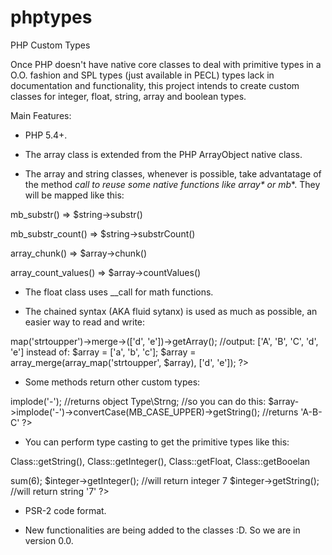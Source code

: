phptypes
========

PHP Custom Types

Once PHP doesn't have native core classes to deal with primitive types in a O.O. fashion and SPL types (just available 
in PECL) types lack in documentation and functionality, this project intends to create custom classes for integer, 
float, string, array and boolean types.

Main Features:

- PHP 5.4+.

- The array class is extended from the PHP ArrayObject native class.

- The array and string classes, whenever is possible, take advantatage of the method __call to reuse some native
functions like array_* or mb_*. They will be mapped like this:

mb_substr()          => $string->substr()

mb_substr_count()    => $string->substrCount()

array_chunk()        => $array->chunk()

array_count_values() => $array->countValues()

- The float class uses __call for math functions.

- The chained syntax (AKA fluid sytanx) is used as much as possible, an easier way to read and write:

<?php

$array = new \Type\Arr(['a', 'b', 'c']);

$array->map('strtoupper')->merge->(['d', 'e'])->getArray(); //output: ['A', 'B', 'C', 'd', 'e']

instead of:

$array = ['a', 'b', 'c'];

$array = array_merge(array_map('strtoupper', $array), ['d', 'e']);

?>

- Some methods return other custom types:

<?php

$array = new \Type\Arr(['a', 'b', 'c']);

$array->implode('-');  //returns  object Type\Strng;

//so you can do this:

$array->implode('-')->convertCase(MB_CASE_UPPER)->getString(); //returns 'A-B-C'

?>

- You can perform type casting to get the primitive types like this:

Class::getString(), Class::getInteger(), Class::getFloat, Class::getBooelan

<?php

$integer = new \Type\Intgr(1);

$integer->sum(6);

$integer->getInteger();  //will return integer 7

$integer->getString();  //will return string '7'

?>

- PSR-2 code format.

- New functionalities are being added to the classes :D. So we are in version 0.0.
